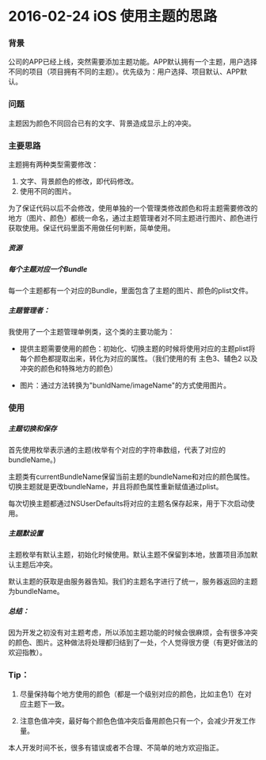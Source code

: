 # 2016-02-24 iOS 使用主题的思路

### 背景

公司的APP已经上线，突然需要添加主题功能。APP默认拥有一个主题，用户选择不同的项目（项目拥有不同的主题）。优先级为：用户选择、项目默认、APP默认。

### 问题

主题因为颜色不同回合已有的文字、背景造成显示上的冲突。

### 主要思路

主题拥有两种类型需要修改：
1. 文字、背景颜色的修改，即代码修改。
2. 使用不同的图片。

为了保证代码以后不会修改，使用单独的一个管理类修改颜色和将主题需要修改的地方（图片、颜色）都统一命名，通过主题管理者对不同主题进行图片、颜色进行获取使用。保证代码里面不用做任何判断，简单使用。

##### 资源

##### 每个主题对应一个Bundle
每一个主题都有一个对应的Bundle，里面包含了主题的图片、颜色的plist文件。

##### 主题管理者：

我使用了一个主题管理单例类，这个类的主要功能为：

* 提供主题需要使用的颜色：初始化、切换主题的时候将使用对应的主题plist将每个颜色都提取出来，转化为对应的属性。（我们使用的有 主色3、辅色2 以及冲突的颜色和特殊地方的颜色）

* 图片：通过方法转换为"bunldName/imageName"的方式使用图片。

### 使用

##### 主题切换和保存
首先使用枚举表示通的主题(枚举有个对应的字符串数组，代表了对应的bundleName。)

主题类有currentBundleName保留当前主题的bundleName和对应的颜色属性。切换主题就是更改bundleName，并且将颜色属性重新赋值通过plist。

每次切换主题都通过NSUserDefaults将对应的主题名保存起来，用于下次启动使用。

##### 主题默设置
主题枚举有默认主题，初始化时候使用。默认主题不保留到本地，放置项目添加默认主题后冲突。

默认主题的获取是由服务器告知。我们的主题名字进行了统一，服务器返回的主题为bundleName。

##### 总结：

因为开发之初没有对主题考虑，所以添加主题功能的时候会很麻烦，会有很多冲突的颜色、图片。这种做法将处理都归结到了一处，个人觉得很方便（有更好做法的欢迎指教）。

### Tip：

1. 尽量保持每个地方使用的颜色（都是一个级别对应的颜色，比如主色1）在对应主题下一致。

2. 注意色值冲突，最好每个颜色色值冲突后备用颜色只有一个，会减少开发工作量。



本人开发时间不长，很多有错误或者不合理、不简单的地方欢迎指正。
